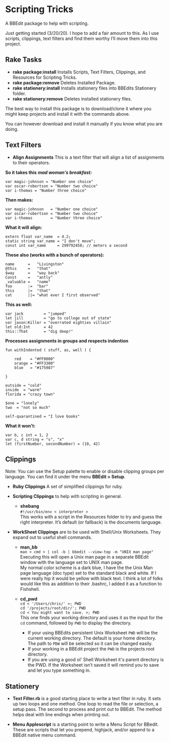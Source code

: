# Scripting Tricks
A BBEdit package to help with scripting.

Just getting started (3/20/20). I hope to add a fair amount to this. As I use scripts, clippings, text filters and find them worthy I’ll move them into this project.

## Rake Tasks
- __rake package:install__ Installs Scripts, Text Filters, Clippings, and Resources for Scripting Tricks.
- __rake package:remove__ Deletes Installed Package.
- __rake stationery:install__ Installs stationery files into BBEdits Stationery folder.
- __rake stationery:remove__ Deletes installed stationery files.

The best way to install this package is to download/clone it where you might keep projects and install it with the commands above.

You can however download and install it manually if you know what you are doing.

## Text Filters
- __Align Assignments__
This is a text filter that will align a list of assignments to their operators.  

__So it takes this__ ___mad woman's breakfast:___

```
var magic-johnson = "Number one choice"
var oscar-robertson = "Number two choice"
var i-thomas = "Number three choice"
```
__Then makes:__ 

```
var magic-johnson   = "Number one choice"
var oscar-robertson = "Number two choice"
var i-thomas        = "Number three choice"
```

__What it will align:__

```
extern float var_name  = 4.2;  
static string var_name = "I don't move";  
const int var_name     = 299792458; // meters a second
```

__These also (works with a bunch of operators):__

```
name      =   "Livingston"
@this     =   "that"
$way      =   "way back"
Const     =   "antly"  
_valuable =   "name"
foo       :=  "bar"
this      |=  "that"
cat       ||= "what ever I first observed"
```
__This as well:__

```
var jack         = "jumped"  
let jill         = "go to college out of state"  
var jason:Killer = "overrated eighties villain"  
let old:Int      = 42  
this::That       = "dig deep!"  

```

__Processes assignments in groups and respects indention__

```
fun withIndented ( stuff, as, well ) {

	red    = "#FF0000"  
	orange = "#FF3300"  
	blue   = "#175987"  

}

outside = "cold"
inside  = "warm"
florida = "crazy town"

$one = "lonely"
two  = "not so much"

self-quarantined = "I love books"

```


__What it won't:__

```
var b, c int = 1, 2
var c, d string = "s", "x"
let (firstNumber, secondNumber) = (10, 42)
```

## Clippings
Note: You can use the Setup palette to enable or disable clipping groups per language. You can find it under the menu __BBEdit > Setup__.

- __Ruby Clippings__ A set of simplified clippings for ruby.  

- __Scripting Clippings__ to help with scripting in general.
	- __shebang__  
	`#!/usr/bin/env < interpreter >`  
	This works with a script in the Resources folder to try and guess the right interpreter. It’s default (or fallback) is the documents language.  
	
	
- __WorkSheet Clippings__ are to be used with Shell/Unix Worksheets. They expand out to useful shell commands.

	- __man_bb__  
	`man < cmd > | col -b | bbedit --view-top -m "UNIX man page"`  
	Executing this will open a Unix man page in a separate BBEdit window with the language set to UNIX man page.  
	My normal color scheme is a dark blue, I have the the Unix Man page language (doc type) set to the standard black and white. If I were really hip it would be yellow with black text.
	I think a lot of folks would like this as addition to their .bashrc, I added it as a function to Fishshell.

	- __cd_pwd__  
	`cd < '/Users/chris/' >; PWD`  
	`cd '/projects/root/dir/'; PWD`    
	`cd < You might want to save. >; PWD`  
	This one finds your working directory and uses it as the input for the `cd` command, followed by `PWD` to display the directory.  
		- If your using BBEdits persistent Unix Worksheet `PWD` will be the current working directory. The default is your home directory. The path to `PDW` will be selected so it can be changed easily.
		- If your working in a BBEdit project the `PWD` is the projects root directory. 
		- If you are using a good ol' Shell Worksheet it's parent directory is the PWD. If the Worksheet isn’t saved it will remind you to save and let you type something in. 

## Stationery
- __Text Filter.rb__ is a good starting place to write a text filter in ruby. It sets up two loops and one method. One loop to read the file or selection, a setup pass.  The second to process and print out to BBEdit. The method helps deal with line endings when printing out.

- __Menu Applescript__ is a starting point to write a Menu Script for BBedit. These are scripts that let you prepend, highjack, and/or append to a BBEdit native menu command.
